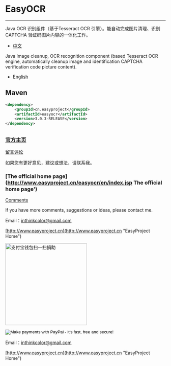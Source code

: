 # EasyOCR 

---------------

Java OCR 识别组件（基于Tesseract OCR 引擎）。能自动完成图片清理、识别 CAPTCHA 验证码图片内容的一体化工作。

- [中文](doc/readme-zh.md)


Java Image cleanup, OCR recognition component (based Tesseract OCR engine, automatically cleanup image and identification CAPTCHA verification code picture content). 

- [English](doc/readme-en.md)


## Maven
```XML
<dependency>
	<groupId>cn.easyproject</groupId>
	<artifactId>easyocr</artifactId>
	<version>3.0.3-RELEASE</version>
</dependency>
```


## 


### [官方主页](http://www.easyproject.cn/easyocr/zh-cn/index.jsp '官方主页')

[留言评论](http://www.easyproject.cn/easyocr/zh-cn/index.jsp#donation '留言评论')

如果您有更好意见，建议或想法，请联系我。

### [The official home page](http://www.easyproject.cn/easyocr/en/index.jsp The official home page')

[Comments](http://www.easyproject.cn/easyocr/en/index.jsp#donation 'Comments')

If you have more comments, suggestions or ideas, please contact me.



Email：<inthinkcolor@gmail.com>

[http://www.easyproject.cn](http://www.easyproject.cn "EasyProject Home")

<img alt="支付宝钱包扫一扫捐助" src="http://www.easyproject.cn/images/s.png"  title="支付宝钱包扫一扫捐助"  height="256" width="256"></img>

<p>
<form action="https://www.paypal.com/cgi-bin/webscr" method="post" target="_blank">
<input type="hidden" name="cmd" value="_xclick">
<input type="hidden" name="business" value="inthinkcolor@gmail.com">
<input type="hidden" name="item_name" value="EasyProject development Donation">
<input type="hidden" name="no_note" value="1">
<input type="hidden" name="tax" value="0">
<input type="image" src="http://www.easyproject.cn/images/paypaldonation5.jpg"  title="PayPal donation"  border="0" name="submit" alt="Make payments with PayPal - it's fast, free and secure!">
</form>
</P>


Email：<inthinkcolor@gmail.com>

[http://www.easyproject.cn](http://www.easyproject.cn "EasyProject Home")